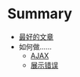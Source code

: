 # Summary

* [最好的文章](best_practices.md)
* 如何做……
  * [AJAX](2016-07-08-stripes-how-to-ajax.md)
  * [展示错误](2016-07-09-stripes-how-to-display-errors.md)

